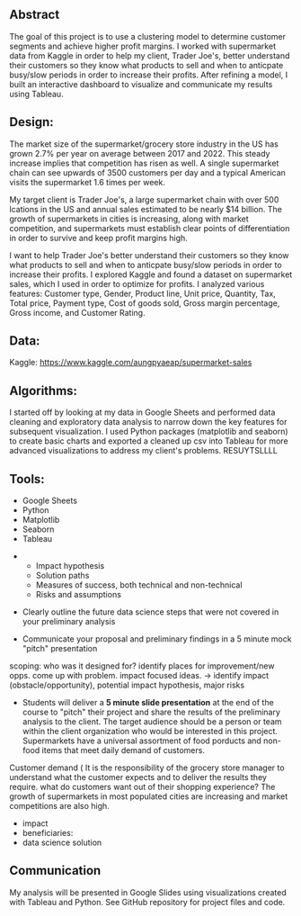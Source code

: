 
## Abstract

The goal of this project is to use a clustering model to determine customer segments and achieve higher profit margins. I worked with supermarket data from Kaggle in order to help my client, Trader Joe's, better understand their customers so they know what products to sell and when to anticpate busy/slow periods in order to increase their profits. After refining a model, I built an interactive dashboard to visualize and communicate my results using Tableau. 

## Design:

The market size of the supermarket/grocery store industry in the US has grown 2.7% per year on average between 2017 and 2022. This steady increase implies that competition has risen as well. A single supermarket chain can see upwards of 3500 customers per day and a typical American visits the supermarket 1.6 times per week. 

My target client is Trader Joe's, a large supermarket chain with over 500 lcations in the US and annual sales estimated to be nearly $14 billion. The growth of supermarkets in cities is increasing, along with market competition, and supermarkets must establish clear points of differentiation in order to survive and keep profit margins high.

I want to help Trader Joe's better understand their customers so they know what products to sell and when to anticpate busy/slow periods in order to increase their profits. I explored Kaggle and found a dataset on supermarket sales, which I used in order to optimize for profits. I analyzed various features: Customer type, Gender, Product line, Unit price, Quantity, Tax, Total price, Payment type, Cost of goods sold, Gross margin percentage, Gross income, and Customer Rating.


## Data:

Kaggle: https://www.kaggle.com/aungpyaeap/supermarket-sales

## Algorithms:

I started off by looking at my data in Google Sheets and performed data cleaning and exploratory data analysis to narrow down the key features for subsequent visualization. I used Python packages (matplotlib and seaborn) to create basic charts and exported a cleaned up csv into Tableau for more advanced visualizations to address my client's problems.
RESUYTSLLLL

## Tools:
- Google Sheets
- Python 
- Matplotlib
- Seaborn
- Tableau
 
*
    * Impact hypothesis
    * Solution paths
    * Measures of success, both technical and non-technical
    * Risks and assumptions 
    
* Clearly outline the future data science steps that were not covered in your preliminary analysis
* Communicate your proposal and preliminary findings in a 5 minute mock "pitch" presentation

scoping: who was it designed for? identify places for improvement/new opps. come up with problem. impact focused ideas.
-> identify impact (obstacle/opportunity), potential impact hypothesis, major risks
* Students will deliver a **5 minute slide presentation** at the end of the course to "pitch" their project and share the results of the preliminary analysis to the client. The target audience should be a person or team within the client organization who would be interested in this project. 
 Supermarkets have a universal assortment of food porducts and non-food items that meet daily demand of customers. 

Customer demand ( It is the responsibility of the grocery store manager to understand what the customer expects and to deliver the results they require. 
what do customers want out of their shopping experience?
The growth of supermarkets in most populated cities are increasing and market competitions are also high. 


* impact
* beneficiaries:
* data science solution

## Communication
My analysis will be presented in Google Slides using visualizations created with Tableau and Python. See GitHub repository for project files and code.
